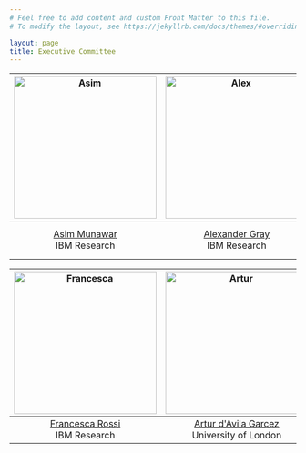 ```yaml
---
# Feel free to add content and custom Front Matter to this file.
# To modify the layout, see https://jekyllrb.com/docs/themes/#overriding-theme-defaults

layout: page
title: Executive Committee
---
```


<img src="https://s3.us.cloud-object-storage.appdomain.cloud/res-photos/9443.jpg" alt="Asim" width="250"/>|  <img src="https://cs.uchicago.edu/wp-content/uploads/2019/10/gray_alex_0319_033-panel_cut_lower-250x250.jpg" alt="Alex" width="250"/> |  <img src="https://benjamingrosof.com/wp-content/uploads/2013/05/photo-Grosof-201305.jpg" alt="Benjamin" width="250"/> |
:---------------:|:---------------:|:-------------:
[Asim Munawar](https://researcher.draco.res.ibm.com/researcher/view.php?person=ibm-asim)<br>IBM Research | [Alexander Gray](https://research.gatech.edu/data/seminar-series/alexander-gray)<br>IBM Research | [Benjamin Grosof](https://benjamingrosof.com/)<br>AI Software Technology Innovator and Leader


<img src="https://s3.us.cloud-object-storage.appdomain.cloud/res-photos/8687.jpg" alt="Francesca" width="250"/>|  <img src="https://www.city.ac.uk/__data/assets/image/0017/600164/varieties/breakpoint-desktop.jpg" alt="Artur" width="250"/> |  <img src="https://www.inf.ufrgs.br/~lamb/LambApr05Regents.jpg" alt="Luis" width="250"/> |
:---------------:|:---------------:|:-------------:
[Francesca Rossi](https://researcher.watson.ibm.com/researcher/view.php?person=ibm-Francesca.Rossi2)<br>IBM Research | [Artur d'Avila Garcez](https://www.city.ac.uk/about/people/academics/artur-davila-garcez)<br>University of London | [Luís C. Lamb](https://www.inf.ufrgs.br/~lamb/)<br>UFRGS

